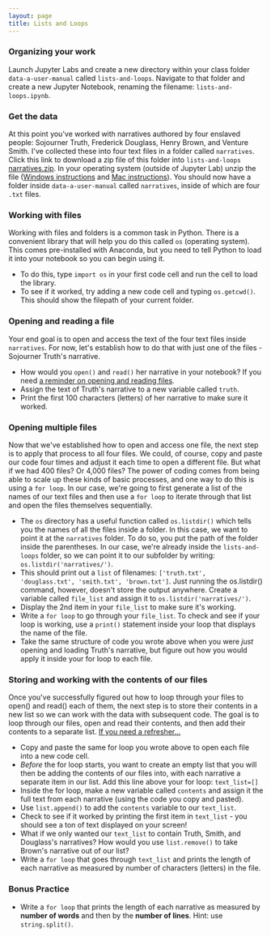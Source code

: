```yaml
---
layout: page
title: Lists and Loops
---
```


### Organizing your work
Launch Jupyter Labs and create a new directory within your class folder `data-a-user-manual` called `lists-and-loops`. Navigate to that folder and create a new Jupyter Notebook, renaming the filename: `lists-and-loops.ipynb`. 

### Get the data
At this point you've worked with narratives authored by four enslaved people: Sojourner Truth, Frederick Douglass, Henry Brown, and Venture Smith. I've collected these into four text files in a folder called `narratives`. Click this link to download a zip file of this folder into `lists-and-loops` [narratives.zip](). In your operating system (outside of Jupyter Lab) unzip the file ([Windows instructions](https://www.hostinger.com/tutorials/how-to-unzip-files#:~:text=The%20Windows%20default%20support%20for%20.zip) and [Mac instructions](https://www.hostinger.com/tutorials/how-to-unzip-files#:~:text=Archive%20Utility%20is%20Mac%E2%80%99s%20built-in%20tool%20that%20handles%20the%20.zip%20format.)). You should now have a folder inside `data-a-user-manual` called `narratives`, inside of which are four `.txt` files.

### Working with files

Working with files and folders is a common task in Python. There is a convenient library that will help you do this called `os` (operating system). This comes pre-installed with Anaconda, but you need to tell Python to load it into your notebook so you can begin using it. 

- To do this, type `import os` in your first code cell and run the cell to load the library.
- To see if it worked, try adding a new code cell and typing `os.getcwd()`. This should show the filepath of your current folder.

### Opening and reading a file

Your end goal is to open and access the text of the four text files inside `narratives`. For now, let's establish how to do that with just one of the files - Sojourner Truth's narrative. 

- How would you `open()` and `read()` her narrative in your notebook? If you need [a reminder on opening and reading files](https://melaniewalsh.github.io/Intro-Cultural-Analytics/02-Python/07-Files-Character-Encoding.html).
- Assign the text of Truth's narrative to a new variable called `truth`. 
- Print the first 100 characters (letters) of her narrative to make sure it worked.

### Opening multiple files

Now that we've established how to open and access one file, the next step is to apply that process to all four files. We could, of course, copy and paste our code four times and adjust it each time to open a different file. But what if we had 400 files? Or 4,000 files? The power of coding comes from being able to scale up these kinds of basic processes, and one way to do this is using a `for loop`. In our case, we're going to first generate a list of the names of our text files and then use a `for loop` to iterate through that list and open the files themselves sequentially.

- The `os` directory has a useful function called `os.listdir()` which tells you the names of all the files inside a folder. In this case, we want to point it at the `narratives` folder. To do so, you put the path of the folder inside the parentheses. In our case, we're already inside the `lists-and-loops` folder, so we can point it to our subfolder by writing: `os.listdir('narratives/')`. 
- This should print out a `list` of filenames: `['truth.txt', 'douglass.txt', 'smith.txt', 'brown.txt']`. Just running the os.listdir() command, however, doesn't store the output anywhere. Create a variable called `file_list` and assign it to `os.listdir('narratives/')`. 
- Display the 2nd item in your `file_list` to make sure it's working.
- Write a `for loop` to go through your `file_list`. To check and see if your loop is working, use a `print()` statement inside your loop that displays the name of the file.
- Take the same structure of code you wrote above when you were *just* opening and loading Truth's narrative, but figure out how you would apply it inside your for loop to each file.

### Storing and working with the contents of our files

Once you've successfully figured out how to loop through your files to open() and read() each of them, the next step is to store their contents in a new list so we can work with the data with subsequent code. The goal is to loop through our files, open and read their contents, and then add their contents to a separate list. [If you need a refresher...](https://melaniewalsh.github.io/Intro-Cultural-Analytics/02-Python/10-Lists-Loops-Part2.html#:~:text=we%20can%20also%20make%20lists%20with%20for%20loops.)

- Copy and paste the same for loop you wrote above to open each file into a new code cell.
- *Before* the for loop starts, you want to create an empty list that you will then be adding the contents of our files into, with each narrative a separate item in our list. Add this line above your for loop: `text_list=[]`
- Inside the for loop, make a new variable called `contents` and assign it the full text from each narrative (using the code you copy and pasted).
- Use `list.append()` to add the `contents` variable to our `text_list`. 
- Check to see if it worked by printing the first item in `text_list` - you should see a ton of text displayed on your screen!
- What if we only wanted our `text_list` to contain Truth, Smith, and Douglass's narratives? How would you use `list.remove()` to take Brown's narrative out of our list?
- Write a `for loop` that goes through `text_list` and prints the length of each narrative as measured by number of characters (letters) in the file.

### Bonus Practice

- Write a `for loop` that prints the length of each narrative as measured by **number of words** and then by the **number of lines**. Hint: use `string.split()`.

